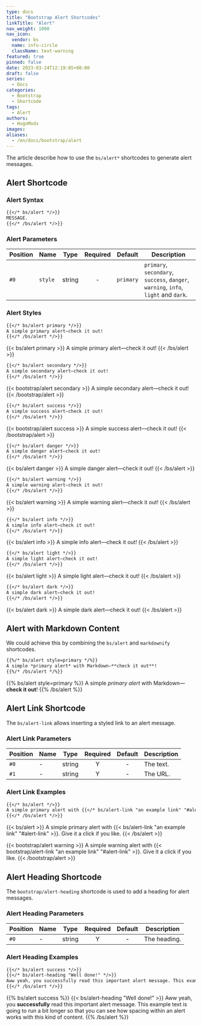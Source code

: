 ```yaml
---
type: docs
title: "Bootstrap Alert Shortcodes"
linkTitle: "Alert"
nav_weight: 1000
nav_icon:
  vendor: bs
  name: info-circle
  className: text-warning
featured: true
pinned: false
date: 2023-03-24T12:19:05+08:00
draft: false
series:
  - Docs
categories:
  - Bootstrap
  - Shortcode
tags:
  - Alert
authors:
  - HugoMods
images:
aliases:
  - /en/docs/bootstrap/alert
---
```


The article describe how to use the `bs/alert*` shortcodes to generate alert messages.

<!--more-->

## Alert Shortcode

### Alert Syntax

```markdown
{{</* bs/alert */>}}
MESSAGE.
{{</* /bs/alert */>}}
```

### Alert Parameters

| Position | Name | Type | Required | Default | Description |
| -------- | ---- | ---- | :------: | :-----: | ----------- |
| `#0` | `style` | string | - | `primary` | `primary`, `secondary`, `success`, `danger`, `warning`, `info`, `light` and `dark`. |

### Alert Styles

```markdown
{{</* bs/alert primary */>}}
A simple primary alert—check it out!
{{</* /bs/alert */>}}
```

{{< bs/alert primary >}}
A simple primary alert—check it out!
{{< /bs/alert >}}

```markdown
{{</* bs/alert secondary */>}}
A simple secondary alert—check it out!
{{</* /bs/alert */>}}
```

{{< bootstrap/alert secondary >}}
A simple secondary alert—check it out!
{{< /bootstrap/alert >}}

```markdown
{{</* bs/alert success */>}}
A simple success alert—check it out!
{{</* /bs/alert */>}}
```

{{< bootstrap/alert success >}}
A simple success alert—check it out!
{{< /bootstrap/alert >}}

```markdown
{{</* bs/alert danger */>}}
A simple danger alert—check it out!
{{</* /bs/alert */>}}
```

{{< bs/alert danger >}}
A simple danger alert—check it out!
{{< /bs/alert >}}

```markdown
{{</* bs/alert warning */>}}
A simple warning alert—check it out!
{{</* /bs/alert */>}}
```

{{< bs/alert warning >}}
A simple warning alert—check it out!
{{< /bs/alert >}}

```markdown
{{</* bs/alert info */>}}
A simple info alert—check it out!
{{</* /bs/alert */>}}
```

{{< bs/alert info >}}
A simple info alert—check it out!
{{< /bs/alert >}}

```markdown
{{</* bs/alert light */>}}
A simple light alert—check it out!
{{</* /bs/alert */>}}
```

{{< bs/alert light >}}
A simple light alert—check it out!
{{< /bs/alert >}}

```markdown
{{</* bs/alert dark */>}}
A simple dark alert—check it out!
{{</* /bs/alert */>}}
```

{{< bs/alert dark >}}
A simple dark alert—check it out!
{{< /bs/alert >}}

## Alert with Markdown Content

We could achieve this by combining the `bs/alert` and `markdownify` shortcodes.

```markdown
{{%/* bs/alert style=primary */%}}
A simple *primary alert* with Markdown—**check it out**!
{{%/* /bs/alert */%}}
```

{{% bs/alert style=primary %}}
A simple *primary alert* with Markdown—**check it out**!
{{% /bs/alert %}}

## Alert Link Shortcode

The `bs/alert-link` allows inserting a styled link to an alert message.

### Alert Link Parameters

| Position | Name | Type | Required | Default | Description |
| -------- | ---- | ---- | :------: | :-----: | ----------- |
| `#0` | - | string | Y  | - | The text. |
| `#1` | - | string | Y  | - | The URL. |

### Alert Link Examples

```markdown
{{</* bs/alert */>}}
A simple primary alert with {{</* bs/alert-link "an example link" "#alert-link" */>}}. Give it a click if you like.
{{</* /bs/alert */>}}
```

{{< bs/alert >}}
A simple primary alert with {{< bs/alert-link "an example link" "#alert-link" >}}. Give it a click if you like.
{{< /bs/alert >}}

{{< bootstrap/alert warning >}}
A simple warning alert with {{< bootstrap/alert-link "an example link" "#alert-link" >}}. Give it a click if you like.
{{< /bootstrap/alert >}}

## Alert Heading Shortcode

The `bootstrap/alert-heading` shortcode is used to add a heading for alert messages.

### Alert Heading Parameters

| Position | Name | Type | Required | Default | Description |
| -------- | ---- | ---- | :------: | :-----: | ----------- |
| `#0` | - | string | Y  | - | The heading. |

### Alert Heading Examples

```markdown
{{</* bs/alert success */>}}
{{</* bs/alert-heading "Well done!" */>}}
Aww yeah, you successfully read this important alert message. This example text is going to run a bit longer so that you can see how spacing within an alert works with this kind of content.
{{</* /bs/alert */>}}
```

{{% bs/alert success %}}
{{< bs/alert-heading "Well done!" >}}
Aww yeah, you **successfully** read this important alert message. This example text is going to run a bit longer so that you can see how spacing within an alert works with this kind of content.
{{% /bs/alert %}}
